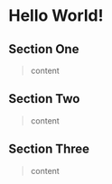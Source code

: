 # Hello World!

<span id="toc">
</span>

## Section One

> content

## Section Two

> content

## Section Three

> content

